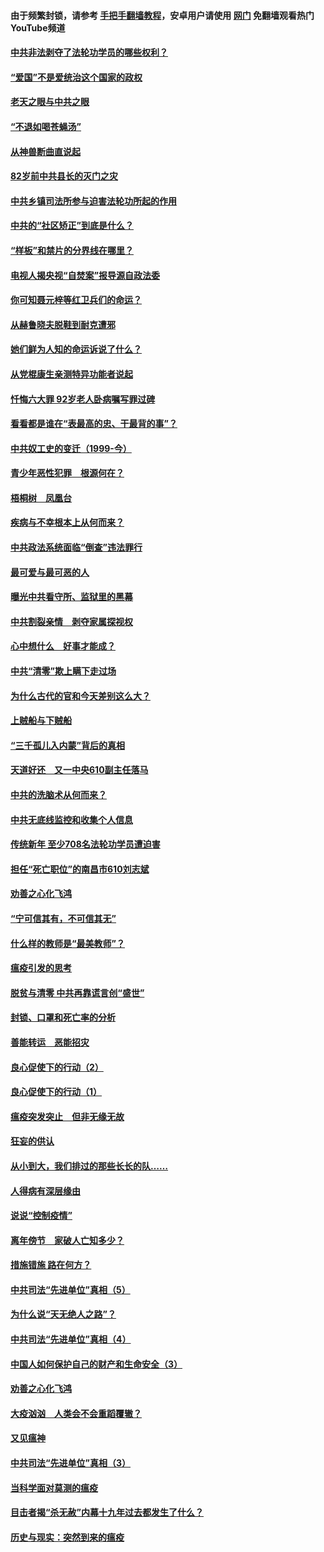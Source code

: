 #### 由于频繁封锁，请参考 [手把手翻墙教程](https://github.com/gfw-breaker/guides/wiki/)，安卓用户请使用 [网门](https://github.com/gfw-breaker/nogfw/blob/master/dl.md?t=04181001) 免翻墙观看热门YouTube频道 

#### [中共非法剥夺了法轮功学员的哪些权利？](../pages/19/423392.md?t=04181001) 

#### [“爱国”不是爱统治这个国家的政权](../pages/19/423029.md?t=04181001) 

#### [老天之眼与中共之眼](../pages/19/423378.md?t=04181001) 

#### [“不退如喝苍蝇汤”](../pages/19/423287.md?t=04181001) 

#### [从神兽断曲直说起](../pages/19/423201.md?t=04181001) 

#### [82岁前中共县长的灭门之灾](../pages/19/423055.md?t=04181001) 

#### [中共乡镇司法所参与迫害法轮功所起的作用](../pages/19/423064.md?t=04181001) 

#### [中共的“社区矫正”到底是什么？](../pages/19/422870.md?t=04181001) 

#### [“样板”和禁片的分界线在哪里？](../pages/19/422704.md?t=04181001) 

#### [电视人揭央视“自焚案”报导源自政法委](../pages/19/422770.md?t=04181001) 

#### [你可知聂元梓等红卫兵们的命运？](../pages/19/422848.md?t=04181001) 

#### [从赫鲁晓夫脱鞋到耐克遭邪](../pages/19/422826.md?t=04181001) 

#### [她们鲜为人知的命运诉说了什么？](../pages/19/422754.md?t=04181001) 

#### [从党棍康生亲测特异功能者说起](../pages/19/422657.md?t=04181001) 

#### [忏悔六大罪 92岁老人卧病嘱写罪过碑](../pages/19/422750.md?t=04181001) 

#### [看看都是谁在“表最高的忠、干最背的事”？](../pages/19/422703.md?t=04181001) 

#### [中共奴工史的变迁（1999-今）](../pages/19/422656.md?t=04181001) 

#### [青少年恶性犯罪　根源何在？](../pages/19/422449.md?t=04181001) 

#### [梧桐树　凤凰台](../pages/19/422442.md?t=04181001) 

#### [疾病与不幸根本上从何而来？](../pages/19/422438.md?t=04181001) 

#### [中共政法系统面临“倒查”违法罪行](../pages/19/422497.md?t=04181001) 

#### [最可爱与最可恶的人](../pages/19/422448.md?t=04181001) 

#### [曝光中共看守所、监狱里的黑幕](../pages/19/422390.md?t=04181001) 

#### [中共割裂亲情　剥夺家属探视权](../pages/19/422364.md?t=04181001) 

#### [心中想什么　好事才能成？](../pages/19/422318.md?t=04181001) 

#### [中共“清零”欺上瞒下走过场](../pages/19/422306.md?t=04181001) 

#### [为什么古代的官和今天差别这么大？](../pages/19/422228.md?t=04181001) 

#### [上贼船与下贼船](../pages/19/422276.md?t=04181001) 

#### [“三千孤儿入内蒙”背后的真相](../pages/19/422229.md?t=04181001) 

#### [天道好还　又一中央610副主任落马](../pages/19/422155.md?t=04181001) 

#### [中共的洗脑术从何而来？](../pages/19/422154.md?t=04181001) 

#### [中共无底线监控和收集个人信息](../pages/19/422039.md?t=04181001) 

#### [传统新年 至少708名法轮功学员遭迫害](../pages/19/421946.md?t=04181001) 

#### [担任“死亡职位”的南昌市610刘志斌](../pages/19/421957.md?t=04181001) 

#### [劝善之心化飞鸿](../pages/19/421164.md?t=04181001) 

#### [“宁可信其有，不可信其无”](../pages/19/421691.md?t=04181001) 

#### [什么样的教师是“最美教师”？](../pages/19/421755.md?t=04181001) 

#### [瘟疫引发的思考](../pages/19/421594.md?t=04181001) 

#### [脱贫与清零 中共再靠谎言创“盛世”](../pages/19/421590.md?t=04181001) 

#### [封锁、口罩和死亡率的分析](../pages/19/421495.md?t=04181001) 

#### [善能转运　恶能招灾](../pages/19/421334.md?t=04181001) 

#### [良心促使下的行动（2）](../pages/19/421361.md?t=04181001) 

#### [良心促使下的行动（1）](../pages/19/421302.md?t=04181001) 

#### [瘟疫突发突止　但非无缘无故](../pages/19/421281.md?t=04181001) 

#### [狂妄的供认](../pages/19/421199.md?t=04181001) 

#### [从小到大，我们排过的那些长长的队……](../pages/19/421243.md?t=04181001) 

#### [人得病有深层缘由](../pages/19/420864.md?t=04181001) 

#### [说说“控制疫情”](../pages/19/420831.md?t=04181001) 

#### [离年傍节　家破人亡知多少？](../pages/19/420563.md?t=04181001) 

#### [措施错施  路在何方？](../pages/19/420076.md?t=04181001) 

#### [中共司法“先进单位”真相（5）](../pages/19/419453.md?t=04181001) 

#### [为什么说“天无绝人之路”？](../pages/19/419618.md?t=04181001) 

#### [中共司法“先进单位”真相（4）](../pages/19/419452.md?t=04181001) 

#### [中国人如何保护自己的财产和生命安全（3）](../pages/19/419405.md?t=04181001) 

#### [劝善之心化飞鸿](../pages/19/418758.md?t=04181001) 

#### [大疫汹汹　人类会不会重蹈覆辙？](../pages/19/419691.md?t=04181001) 

#### [又见瘟神](../pages/19/419225.md?t=04181001) 

#### [中共司法“先进单位”真相（3）](../pages/19/419451.md?t=04181001) 

#### [当科学面对莫测的瘟疫](../pages/19/419625.md?t=04181001) 

#### [目击者揭“杀无赦”内幕十九年过去都发生了什么？](../pages/19/419617.md?t=04181001) 

#### [历史与现实：突然到来的瘟疫](../pages/19/419619.md?t=04181001) 

